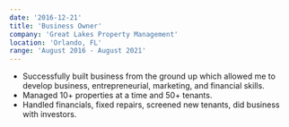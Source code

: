 ```yaml
---
date: '2016-12-21'
title: 'Business Owner'
company: 'Great Lakes Property Management'
location: 'Orlando, FL'
range: 'August 2016 - August 2021'
---
```


- Successfully built business from the ground up which allowed me to develop business, entrepreneurial, marketing, and financial skills.
- Managed 10+ properties at a time and 50+ tenants.
- Handled financials, fixed repairs, screened new tenants, did business with investors.
